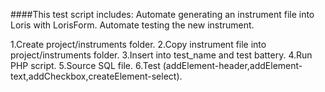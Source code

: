 ####This test script includes:
Automate generating an instrument file into Loris with LorisForm.
Automate testing the new instrument.

1.Create project/instruments folder.
2.Copy instrument file into project/instruments folder.
3.Insert into test_name and test battery.
4.Run PHP script.
5.Source SQL file.
6.Test (addElement-header,addElement-text,addCheckbox,createElement-select).


